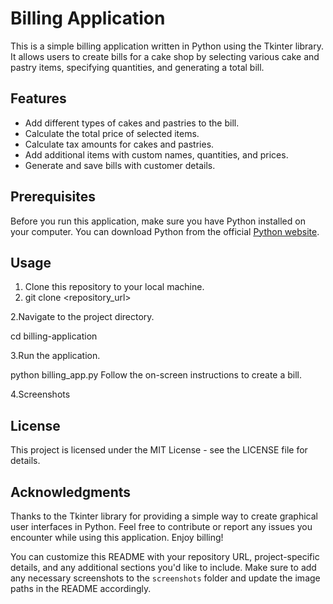 # Billing Application

This is a simple billing application written in Python using the Tkinter library. It allows users to create bills for a cake shop by selecting various cake and pastry items, specifying quantities, and generating a total bill.

## Features

- Add different types of cakes and pastries to the bill.
- Calculate the total price of selected items.
- Calculate tax amounts for cakes and pastries.
- Add additional items with custom names, quantities, and prices.
- Generate and save bills with customer details.

## Prerequisites

Before you run this application, make sure you have Python installed on your computer. You can download Python from the official [Python website](https://www.python.org/downloads/).

## Usage

1. Clone this repository to your local machine.
2. 
   git clone <repository_url>
   
2.Navigate to the project directory.

cd billing-application

3.Run the application.

python billing_app.py
Follow the on-screen instructions to create a bill.

4.Screenshots

## License

This project is licensed under the MIT License - see the LICENSE file for details.

## Acknowledgments

Thanks to the Tkinter library for providing a simple way to create graphical user interfaces in Python.
Feel free to contribute or report any issues you encounter while using this application. Enjoy billing!

You can customize this README with your repository URL, project-specific details, and any additional sections you'd like to include. Make sure to add any necessary screenshots to the `screenshots` folder and update the image paths in the README accordingly.



